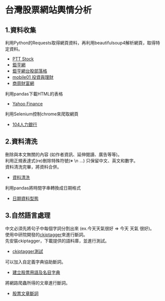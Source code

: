 # 台灣股票網站輿情分析

## 1.資料收集
利用Python的Requests取得網頁資料，再利用beautifulsoup4解析網頁，取得特定資料。
* [PTT Stock](https://github.com/KangChungLin/Public-Opinion-Analysis/blob/master/ptt_stock.ipynb)
* [鉅亨網](https://github.com/KangChungLin/Public-Opinion-Analysis/blob/master/gihun.ipynb)
* [鉅亨網台股部落格](https://github.com/KangChungLin/Public-Opinion-Analysis/blob/master/gihun_blog.ipynb)
* [mobile01 投資與理財](https://github.com/KangChungLin/Public-Opinion-Analysis/blob/master/gihun_blog.ipynb)
* [商周財富網](https://github.com/KangChungLin/Public-Opinion-Analysis/blob/master/businessweekly.ipynb)

利用pandas下載HTML的表格
* [Yahoo Finance](https://github.com/KangChungLin/Public-Opinion-Analysis/blob/master/stock_price.ipynb)

利用Selenium控制chrome來爬取網頁
* [104人力銀行](https://github.com/KangChungLin/Public-Opinion-Analysis/blob/master/JobBank.ipynb)

## 2.資料清洗
刪除與本文無關的內容 (如作者資訊、延伸閱讀、廣告等等)。\
利用正規表達式(re)刪除特殊符號(※ \\n ...) 只保留中文、英文和數字。\
資料清洗完畢，將資料合併。
* [資料清洗](https://github.com/KangChungLin/Public-Opinion-Analysis/blob/master/clean%26combine.ipynb)

利用pandas將時間字串轉換成日期格式
* [日期資料型態](https://github.com/KangChungLin/Public-Opinion-Analysis/blob/master/convert_to_datetime.ipynb)

## 3.自然語言處理
中文必須先將句子中每個字詞分割出來 (ex.今天天氣很好 => 今天 天氣 很好)。\
使用中研院開發的[ckiptagger](https://github.com/ckiplab/ckiptagger)來進行斷詞。\
先安裝ckiptagger，下載提供的語料庫，並進行測試。
* [ckiptagger測試](https://github.com/KangChungLin/Public-Opinion-Analysis/blob/master/ckiptagger_demo.ipynb)

可以加入自定義字典協助斷詞。
* [建立股票用語及名目字典](https://github.com/KangChungLin/Public-Opinion-Analysis/blob/master/build_dict.ipynb)

將網路爬蟲所得的文章進行斷詞。
* [股票文章斷詞](https://github.com/KangChungLin/Public-Opinion-Analysis/blob/master/build_dict.ipynb)
